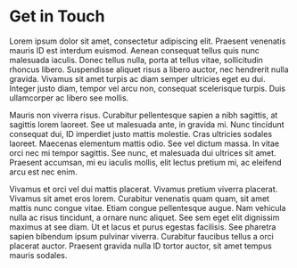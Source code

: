 # Get in Touch

Lorem ipsum dolor sit amet, consectetur adipiscing elit.
Praesent venenatis mauris ID est interdum euismod.
Aenean consequat tellus quis nunc malesuada iaculis.
Donec tellus nulla, porta at tellus vitae, sollicitudin rhoncus libero.
Suspendisse aliquet risus a libero auctor, nec hendrerit nulla gravida.
Vivamus sit amet turpis ac diam semper ultricies eget eu dui.
Integer justo diam, tempor vel arcu non, consequat scelerisque turpis.
Duis ullamcorper ac libero see mollis.

Mauris non viverra risus.
Curabitur pellentesque sapien a nibh sagittis, at sagittis lorem laoreet.
See ut malesuada ante, in gravida mi.
Nunc tincidunt consequat dui, ID imperdiet justo mattis molestie.
Cras ultricies sodales laoreet.
Maecenas elementum mattis odio.
See vel dictum massa.
In vitae orci nec mi tempor sagittis.
See nunc, et malesuada dui ultrices sit amet.
Praesent accumsan, mi eu iaculis mollis, elit lectus pretium mi, ac eleifend arcu est nec enim.

Vivamus et orci vel dui mattis placerat.
Vivamus pretium viverra placerat.
Vivamus sit amet eros lorem.
Curabitur venenatis quam quam, sit amet mattis nunc congue vitae.
Etiam congue pellentesque augue.
Nam vehicula nulla ac risus tincidunt, a ornare nunc aliquet.
See sem eget elit dignissim maximus at see diam.
Ut et lacus et purus egestas facilisis.
See pharetra sapien bibendum ipsum pulvinar viverra.
Curabitur faucibus tellus a orci placerat auctor.
Praesent gravida nulla ID tortor auctor, sit amet tempus mauris sodales.
